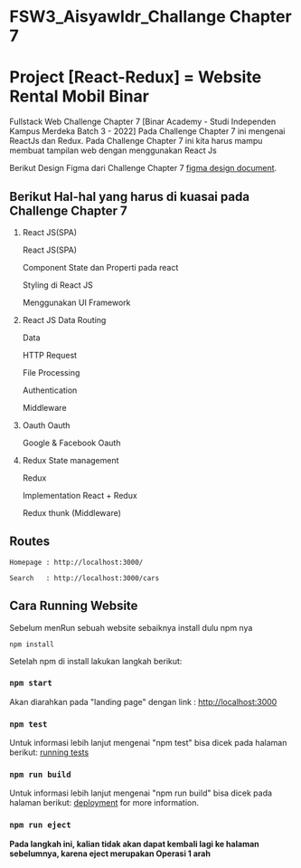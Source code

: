 # FSW3_Aisyawldr_Challange Chapter 7
# Project [React-Redux] = Website Rental Mobil Binar

Fullstack Web Challenge Chapter 7 [Binar Academy - Studi Independen Kampus Merdeka Batch 3 - 2022] 
Pada Challenge Chapter 7 ini mengenai ReactJs dan Redux. 
Pada Challenge Chapter 7 ini kita harus mampu membuat tampilan web dengan menggunakan React Js

Berikut Design Figma dari Challenge Chapter 7 [figma design document](https://www.figma.com/file/vpEJOzXUNdQn7pSQEwfXhs/BCR---Binar-Car-Rental-(Copy)?node-id=2%3A703).

## Berikut Hal-hal yang harus di kuasai pada Challenge Chapter 7
1. React JS(SPA)

    React JS(SPA)
    
    Component State dan Properti pada react
    
    Styling di React JS
    
    Menggunakan UI Framework
    

2. React JS Data
    Routing
    
    Data
    
    HTTP Request
    
    File Processing
    
    Authentication
    
    Middleware
    

3. Oauth
    Oauth
    
    Google & Facebook Oauth
    

4. Redux
    State management
    
    Redux
    
    Implementation React + Redux
    
    Redux thunk (Middleware)
    


## Routes
    Homepage : http://localhost:3000/
    
    Search   : http://localhost:3000/cars
    

## Cara Running Website

Sebelum menRun sebuah website sebaiknya install dulu npm nya

    npm install

Setelah npm di install lakukan langkah berikut:

### `npm start`

Akan diarahkan pada "landing page" dengan link : [http://localhost:3000](http://localhost:3000) 

### `npm test`

Untuk informasi lebih lanjut mengenai "npm test" bisa dicek pada halaman berikut:
[running tests](https://facebook.github.io/create-react-app/docs/running-tests) 

### `npm run build`

Untuk informasi lebih lanjut mengenai "npm run build" bisa dicek pada halaman berikut:
[deployment](https://facebook.github.io/create-react-app/docs/deployment) for more information.

### `npm run eject`

**Pada langkah ini, kalian tidak akan dapat kembali lagi ke halaman sebelumnya, karena eject merupakan Operasi 1 arah**

